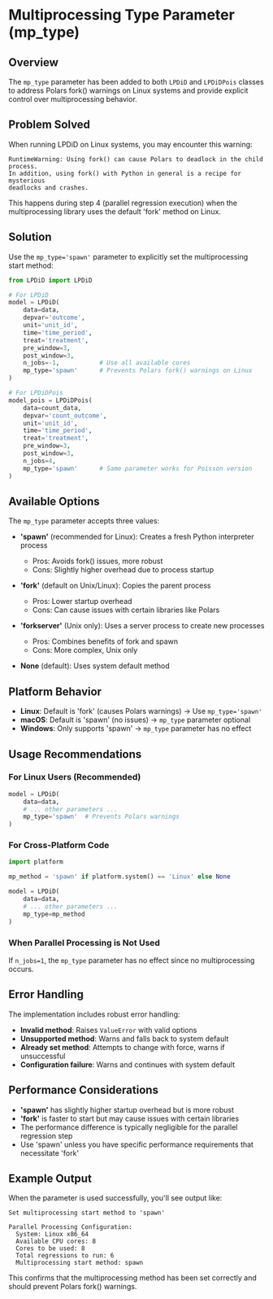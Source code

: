 # Multiprocessing Type Parameter (mp_type)

## Overview

The `mp_type` parameter has been added to both `LPDiD` and `LPDiDPois` classes to address Polars fork() warnings on Linux systems and provide explicit control over multiprocessing behavior.

## Problem Solved

When running LPDiD on Linux systems, you may encounter this warning:
```
RuntimeWarning: Using fork() can cause Polars to deadlock in the child process.
In addition, using fork() with Python in general is a recipe for mysterious
deadlocks and crashes.
```

This happens during step 4 (parallel regression execution) when the multiprocessing library uses the default 'fork' method on Linux.

## Solution

Use the `mp_type='spawn'` parameter to explicitly set the multiprocessing start method:

```python
from LPDiD import LPDiD

# For LPDiD
model = LPDiD(
    data=data,
    depvar='outcome',
    unit='unit_id',
    time='time_period',
    treat='treatment',
    pre_window=3,
    post_window=3,
    n_jobs=-1,           # Use all available cores
    mp_type='spawn'      # Prevents Polars fork() warnings on Linux
)

# For LPDiDPois  
model_pois = LPDiDPois(
    data=count_data,
    depvar='count_outcome',
    unit='unit_id', 
    time='time_period',
    treat='treatment',
    pre_window=3,
    post_window=3,
    n_jobs=4,
    mp_type='spawn'      # Same parameter works for Poisson version
)
```

## Available Options

The `mp_type` parameter accepts three values:

- **'spawn'** (recommended for Linux): Creates a fresh Python interpreter process
  - Pros: Avoids fork() issues, more robust
  - Cons: Slightly higher overhead due to process startup
  
- **'fork'** (default on Unix/Linux): Copies the parent process
  - Pros: Lower startup overhead
  - Cons: Can cause issues with certain libraries like Polars
  
- **'forkserver'** (Unix only): Uses a server process to create new processes
  - Pros: Combines benefits of fork and spawn
  - Cons: More complex, Unix only

- **None** (default): Uses system default method

## Platform Behavior

- **Linux**: Default is 'fork' (causes Polars warnings) → Use `mp_type='spawn'`
- **macOS**: Default is 'spawn' (no issues) → `mp_type` parameter optional
- **Windows**: Only supports 'spawn' → `mp_type` parameter has no effect

## Usage Recommendations

### For Linux Users (Recommended)
```python
model = LPDiD(
    data=data,
    # ... other parameters ...
    mp_type='spawn'  # Prevents Polars warnings
)
```

### For Cross-Platform Code
```python
import platform

mp_method = 'spawn' if platform.system() == 'Linux' else None

model = LPDiD(
    data=data,
    # ... other parameters ...
    mp_type=mp_method
)
```

### When Parallel Processing is Not Used
If `n_jobs=1`, the `mp_type` parameter has no effect since no multiprocessing occurs.

## Error Handling

The implementation includes robust error handling:

- **Invalid method**: Raises `ValueError` with valid options
- **Unsupported method**: Warns and falls back to system default  
- **Already set method**: Attempts to change with force, warns if unsuccessful
- **Configuration failure**: Warns and continues with system default

## Performance Considerations

- **'spawn'** has slightly higher startup overhead but is more robust
- **'fork'** is faster to start but may cause issues with certain libraries
- The performance difference is typically negligible for the parallel regression step
- Use 'spawn' unless you have specific performance requirements that necessitate 'fork'

## Example Output

When the parameter is used successfully, you'll see output like:
```
Set multiprocessing start method to 'spawn'

Parallel Processing Configuration:
  System: Linux x86_64
  Available CPU cores: 8
  Cores to be used: 8
  Total regressions to run: 6
  Multiprocessing start method: spawn
```

This confirms that the multiprocessing method has been set correctly and should prevent Polars fork() warnings.
